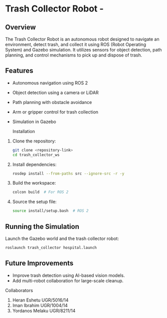# Trash Collector Robot - 

## Overview  
The Trash Collector Robot is an autonomous robot designed to navigate an environment, detect trash, and collect it using ROS (Robot Operating System) and Gazebo simulation. It utilizes sensors for object detection, path planning, and control mechanisms to pick up and dispose of trash.  

## Features  
- Autonomous navigation using ROS 2   
- Object detection using a camera or LiDAR  
- Path planning with obstacle avoidance  
- Arm or gripper control for trash collection  
- Simulation in Gazebo  

   Installation  
1. Clone the repository:  
   ```bash
   git clone <repository-link>
   cd trash_collector_ws
   ```
2. Install dependencies:  
   ```bash
   rosdep install --from-paths src --ignore-src -r -y
   ```
3. Build the workspace:  
   ```bash
   colcon build  # For ROS 2
   ```
4. Source the setup file:  
   ```bash
   source install/setup.bash  # ROS 2
   ```

## Running the Simulation  
Launch the Gazebo world and the trash collector robot:  
```bash
roslaunch trash_collector hospital.launch
```

## Future Improvements  
- Improve trash detection using AI-based vision models.  
- Add multi-robot collaboration for large-scale cleanup.  

 Collaborators 
1. Heran Eshetu UGR/5016/14
2. Iman Ibrahim UGR/1004/14
3. Yordanos Melaku UGR/8211/14
